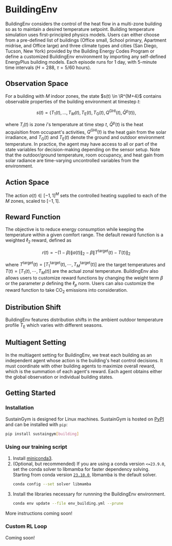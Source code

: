 # BuildingEnv

BuildingEnv considers the control of the heat flow in a multi-zone building so as to maintain a desired temperature setpoint.  Building temperature simulation uses first-principled physics models. Users can either choose from a pre-defined list of buildings (Office small, School primary, Apartment midrise, and Office large) and three climate types and cities (San Diego, Tucson, New York) provided by the Building Energy Codes Program or define a customized BuildingEnv environment by importing any self-defined EnergyPlus building models. Each episode runs for 1 day, with 5-minute time intervals ($H = 288$, $\tau = 5/60$ hours).

## Observation Space
For a building with $M$ indoor zones, the state $s(t) \in \R^{M+4}$ contains observable properties of the building environment at timestep $t$:

$$
    s(t) = (T_1(t), \dotsc, T_M(t), T_\mathrm{E}(t), T_\mathrm{G}(t), Q^\mathrm{GHI}(t), \bar{Q}^\mathrm{p}(t)),
$$

where $T_i(t)$ is zone $i$'s temperature at time step $t$, $\bar{Q}^\mathrm{p}(t)$ is the heat acquisition from occupant's activities, $Q^\mathrm{GHI}(t)$ is the heat gain from the solar irradiance, and $T_\mathrm{G}(t)$ and $T_\mathrm{E}(t)$ denote the ground and outdoor environment temperature. In practice, the agent may have access to all or part of the state variables for decision-making depending on the sensor setup. Note that the outdoor/ground temperature, room occupancy, and heat gain from solar radiance are time-varying uncontrolled variables from the environment.

## Action Space
The action $a(t) \in [-1, 1]^M$ sets the controlled heating supplied to each of the $M$ zones, scaled to $[-1, 1]$.

## Reward Function
The objective is to reduce energy consumption while keeping the temperature within a given comfort range. The default reward function is a weighted $\ell_2$ reward, defined as

$$
    r(t) = - (1-\beta) \|a(t)\|_2 - \beta \|T^\mathrm{target}(t)-T(t)\|_2
$$

where $T^\mathrm{target}(t)=[T^\mathrm{target}_{1}(t),\cdots,T^\mathrm{target}_{M}(t)]$ are the target temperatures and $T(t)=[T_1(t),\cdots,T_M(t)]$ are the actual zonal temperature. BuildingEnv also allows users to customize reward functions by changing the weight term $\beta$ or the parameter $p$ defining the $\ell_p$ norm. Users can also customize the reward function to take CO<sub>2</sub> emissions into consideration.

## Distribution Shift
BuildingEnv features distribution shifts in the ambient outdoor temperature profile $T_\mathrm{E}$ which varies with different seasons.

## Multiagent Setting
In the multiagent setting for BuildingEnv, we treat each building as an independent agent whose action is the building's heat control decisions. It must coordinate with other building agents to maximize overall reward, which is the summation of each agent's reward. Each agent obtains either the global observation or individual building states.

## Getting Started

### Installation

SustainGym is designed for Linux machines. SustainGym is hosted on [PyPI](https://pypi.org/project/sustaingym/) and can be installed with `pip`:

```bash
pip install sustaingym[building]
```

### Using our training script

1. Install [miniconda3](https://docs.conda.io/en/latest/miniconda-other-installer-links.html).
2. (Optional, but recommended) If you are using a conda version `<=23.9.0`, set the conda solver to libmamba for faster dependency solving. Starting from conda version [`23.10.0`](https://github.com/conda/conda/releases/tag/23.10.0), libmamba is the default solver.
    ```bash
    conda config --set solver libmamba
    ```
3. Install the libraries necessary for runnning the BuildingEnv environment.
    ```bash
    conda env update --file env_building.yml --prune
    ```

More instructions coming soon!

### Custom RL Loop

Coming soon!

